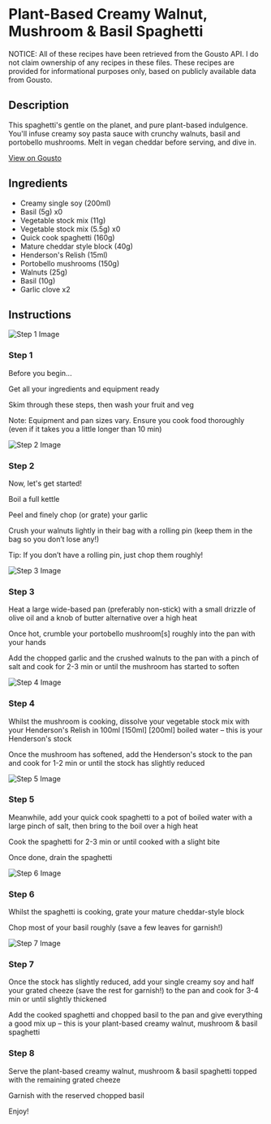 # Plant-Based Creamy Walnut, Mushroom & Basil Spaghetti

NOTICE: All of these recipes have been retrieved from the Gousto API. I do not claim ownership of any recipes in these files. These recipes are provided for informational purposes only, based on publicly available data from Gousto.

## Description

This spaghetti's gentle on the planet, and pure plant-based indulgence. You'll infuse creamy soy pasta sauce with crunchy walnuts, basil and portobello mushrooms. Melt in vegan cheddar before serving, and dive in. 

[View on Gousto](https://www.gousto.co.uk/recipes/cookbook/plant-based-creamy-walnut-mushroom-parsley-spaghetti)

## Ingredients

- Creamy single soy (200ml)
- Basil (5g) x0
- Vegetable stock mix (11g)
- Vegetable stock mix (5.5g) x0
- Quick cook spaghetti (160g)
- Mature cheddar style block (40g)
- Henderson's Relish (15ml)
- Portobello mushrooms (150g)
- Walnuts (25g)
- Basil (10g)
- Garlic clove x2

## Instructions

![Step 1 Image](https://production-media.gousto.co.uk/cms/recipe-step-image/step-1-1661183665633-x200.jpg)

### Step 1

Before you begin...

Get all your ingredients and equipment ready

Skim through these steps, then wash your fruit and veg

Note: Equipment and pan sizes vary. Ensure you cook food thoroughly (even if it takes you a little longer than 10 min)

![Step 2 Image](https://production-media.gousto.co.uk/cms/recipe-step-image/step-2-1661183668402-x200.jpg)

### Step 2

Now, let's get started!

Boil a full kettle

Peel and finely chop (or grate) your garlic

Crush your walnuts lightly in their bag with a rolling pin (keep them in the bag so you don’t lose any!)

Tip: If you don’t have a rolling pin, just chop them roughly!

![Step 3 Image](https://production-media.gousto.co.uk/cms/recipe-step-image/step-3-1661183670994-x200.jpg)

### Step 3

Heat a large wide-based pan (preferably non-stick) with a small drizzle of olive oil and a knob of butter alternative over a high heat

Once hot, crumble your portobello mushroom[s] roughly into the pan with your hands

Add the chopped garlic and the crushed walnuts to the pan with a pinch of salt and cook for<span class="text-danger"> </span>2-3 min or until the mushroom has started to soften

![Step 4 Image](https://production-media.gousto.co.uk/cms/recipe-step-image/step-4-1661183687026-x200.jpg)

### Step 4

Whilst the mushroom is cooking, dissolve your vegetable stock mix with your Henderson's Relish in 100ml <span class="text-purple">[150ml] </span><span class="text-danger">[200ml]</span> boiled water – this is your Henderson's stock

Once the mushroom has softened, add the Henderson's stock to the pan and cook for 1-2 min or until the stock has slightly reduced

![Step 5 Image](https://production-media.gousto.co.uk/cms/recipe-step-image/step-5-1661183679113-x200.jpg)

### Step 5

Meanwhile, add your quick cook spaghetti to a pot of boiled water with a large pinch of salt, then bring to the boil over a high heat

Cook the spaghetti for 2-3 min or until cooked with a slight bite

Once done, drain the spaghetti

![Step 6 Image](https://production-media.gousto.co.uk/cms/recipe-step-image/step-6-1661183681893-x200.jpg)

### Step 6

Whilst the spaghetti is cooking, grate your mature cheddar-style block

Chop most of your basil roughly (save a few leaves for garnish!)

![Step 7 Image](https://production-media.gousto.co.uk/cms/recipe-step-image/step-7-1661183691612-x200.jpg)

### Step 7

Once the stock has slightly reduced, add your single creamy soy and half your grated cheeze (save the rest for garnish!) to the pan and cook for 3-4 min or until slightly thickened

Add the cooked spaghetti and chopped basil to the pan and give everything a good mix up – this is your plant-based creamy walnut, mushroom & basil spaghetti

### Step 8

Serve the plant-based creamy walnut, mushroom & basil spaghetti topped with the remaining grated cheeze

Garnish with the reserved chopped basil

Enjoy!

